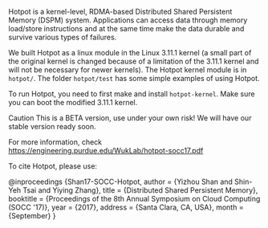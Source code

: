 Hotpot is a kernel-level, RDMA-based Distributed Shared Persistent Memory (DSPM) system. Applications can access data through memory load/store instructions and at the same time make the data durable and survive various types of failures. 

We built Hotpot as a linux module in the Linux 3.11.1 kernel (a small part of the original kernel is changed because of a limitation of the 3.11.1 kernel and will not be necessary for newer kernels). The Hotpot kernel module is in `hotpot/`. The folder `hotpot/test` has some simple examples of using Hotpot.

To run Hotpot, you need to first make and install `hotpot-kernel`. Make sure you can boot the modified 3.11.1 kernel.

Caution
This is a BETA version, use under your own risk! We will have our stable version ready soon.

For more information, check https://engineering.purdue.edu/WukLab/hotpot-socc17.pdf

To cite Hotpot, please use:

@inproceedings {Shan17-SOCC-Hotpot,
  author = {Yizhou Shan and Shin-Yeh Tsai and Yiying Zhang},
  title = {Distributed Shared Persistent Memory},
  booktitle = {Proceedings of the 8th Annual Symposium on Cloud Computing (SOCC '17)},
  year = {2017},
  address = {Santa Clara, CA, USA},
  month = {September}
 }
